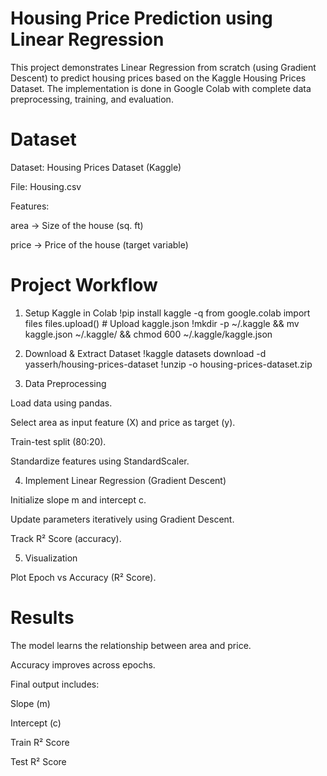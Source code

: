 # Housing Price Prediction using Linear Regression

This project demonstrates Linear Regression from scratch (using Gradient Descent) to predict housing prices based on the Kaggle Housing Prices Dataset.
The implementation is done in Google Colab with complete data preprocessing, training, and evaluation.

# Dataset

Dataset: Housing Prices Dataset (Kaggle)

File: Housing.csv

Features:

area → Size of the house (sq. ft)

price → Price of the house (target variable)

# Project Workflow
1. Setup Kaggle in Colab
!pip install kaggle -q
from google.colab import files
files.upload()  # Upload kaggle.json
!mkdir -p ~/.kaggle && mv kaggle.json ~/.kaggle/ && chmod 600 ~/.kaggle/kaggle.json

2. Download & Extract Dataset
!kaggle datasets download -d yasserh/housing-prices-dataset
!unzip -o housing-prices-dataset.zip

3. Data Preprocessing

Load data using pandas.

Select area as input feature (X) and price as target (y).

Train-test split (80:20).

Standardize features using StandardScaler.

4. Implement Linear Regression (Gradient Descent)

Initialize slope m and intercept c.

Update parameters iteratively using Gradient Descent.

Track R² Score (accuracy).

5. Visualization

Plot Epoch vs Accuracy (R² Score).

# Results

The model learns the relationship between area and price.

Accuracy improves across epochs.

Final output includes:

Slope (m)

Intercept (c)

Train R² Score

Test R² Score
